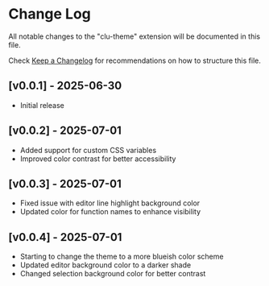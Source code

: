 # Change Log

All notable changes to the "clu-theme" extension will be documented in this file.

Check [Keep a Changelog](http://keepachangelog.com/) for recommendations on how to structure this file.

## [v0.0.1] - 2025-06-30

- Initial release

## [v0.0.2] - 2025-07-01

- Added support for custom CSS variables
- Improved color contrast for better accessibility

## [v0.0.3] - 2025-07-01

- Fixed issue with editor line highlight background color
- Updated color for function names to enhance visibility

## [v0.0.4] - 2025-07-01

- Starting to change the theme to a more blueish color scheme
- Updated editor background color to a darker shade
- Changed selection background color for better contrast